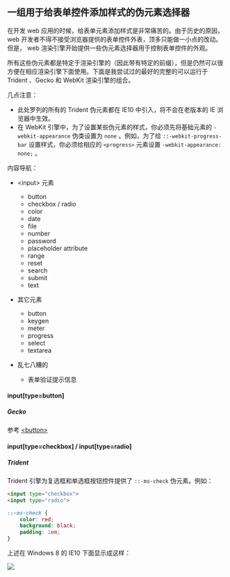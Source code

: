 ## 一组用于给表单控件添加样式的伪元素选择器

在开发 web 应用的时候，给表单元素添加样式是非常痛苦的。由于历史的原因， web 开发者不得不接受浏览器提供的表单控件外表，顶多只能做一小点的改动。但是， web 渲染引擎开始提供一些伪元素选择器用于控制表单控件的外观。

所有这些伪元素都是特定于渲染引擎的（因此带有特定的前缀），但是仍然可以很方便在相应渲染引擎下面使用。下面是我尝试过的最好的完整的可以运行于 Trident 、Gecko 和 WebKit 渲染引擎的组合。

几点注意：

* 此处罗列的所有的 Trident 伪元素都在 IE10 中引入，将不会在老版本的 IE 浏览器中生效。
* 在 WebKit 引擎中，为了设置某些伪元素的样式，你必须先将基础元素的 `-webkit-appearance` 伪类设置为 `none` 。例如，为了给 `::-webkit-progress-bar` 设置样式，你必须给相应的 `<progress>` 元素设置 `-webkit-appearance: none;` 。

内容导航：

* &lt;input&gt; 元素

  - button
  - checkbox / radio
  - color
  - date
  - file
  - number
  - password
  - placeholder attribute
  - range
  - reset
  - search
  - submit
  - text

* 其它元素

  - button
  - keygen
  - meter
  - progress
  - select
  - textarea

* 乱七八糟的

  - 表单验证提示信息

#### input[type=button]
  
  ##### Gecko
  
  参考 [&lt;button&gt;](#)
  
#### input[type=checkbox] / input[type=radio]

  ##### Trident
  
  Trident 引擎为复选框和单选框按钮控件提供了 `::-ms-check` 伪元素。例如：
  
  ```html
  <input type="checkbox">
  <input type="radio">
  ```
  
  ```css
  ::-ms-check {
      color: red;
      background: black;
      padding: 1em;
  }
  ```
  
  上述在 Windows 8 的 IE10 下面显示成这样：
  
  ![](http://tjvantoll.com/images/posts/2013-04-15/trident-radio-checkbox.png)
  
